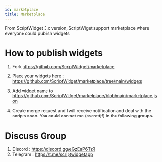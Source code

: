 ```yaml
---
id: marketplace
title: Marketplace
---
```




From ScriptWidget 3.x version, ScriptWiget support marketplace where everyone could publish widgets.


# How to publish widgets


1. Fork https://github.com/ScriptWidget/marketplace

2. Place your widgets here : https://github.com/ScriptWidget/marketplace/tree/main/widgets

3. Add widget name to https://github.com/ScriptWidget/marketplace/blob/main/marketplace.json

4. Create merge request and I will receive notification and deal with the scripts soon. You could contact me (everettjf) in the following groups.


# Discuss Group

1. Discord : https://discord.gg/eGzEaP6TzR
2. Telegram : https://t.me/scriptwidgetapp


